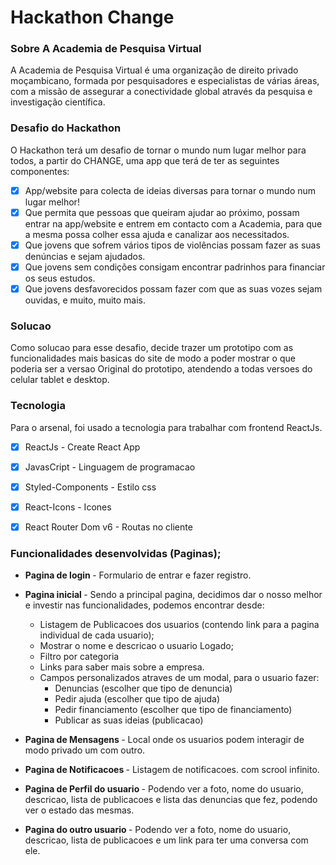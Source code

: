 # Hackathon Change

### Sobre A Academia de Pesquisa Virtual
A Academia de Pesquisa Virtual é uma organização de direito privado moçambicano,
formada por pesquisadores e especialistas de várias áreas, com a missão de assegurar a
conectividade global através da pesquisa e investigação científica.

### Desafio do Hackathon
O Hackathon terá um desafio de tornar o mundo num lugar melhor para todos, a
partir do CHANGE, uma app que terá de ter as seguintes componentes:

- [x] App/website para colecta de ideias diversas para tornar o mundo num lugar melhor!
- [x] Que permita que pessoas que queiram ajudar ao próximo, possam entrar na
app/website e entrem em contacto com a Academia, para que a mesma possa colher
essa ajuda e canalizar aos necessitados.
- [x] Que jovens que sofrem vários tipos de violências possam fazer as suas denúncias e
sejam ajudados.
- [x] Que jovens sem condições consigam encontrar padrinhos para financiar os seus
estudos.
- [x] Que jovens desfavorecidos possam fazer com que as suas vozes sejam ouvidas, e
muito, muito mais.

### Solucao

Como solucao para esse desafio, decide trazer um prototipo com as funcionalidades mais basicas do site de modo a poder mostrar o que poderia ser a versao Original do prototipo, atendendo a todas versoes do celular tablet e desktop.

### Tecnologia
Para o arsenal, foi usado a tecnologia para trabalhar com frontend ReactJs.

- [x] ReactJs - Create React App
- [x] JavasCript -  Linguagem de programacao
- [x] Styled-Components - Estilo css
- [x] React-Icons - Icones
- [x] React Router Dom v6 - Routas no cliente


### Funcionalidades desenvolvidas (Paginas);

- <b>Pagina de login </b>  - Formulario de entrar e fazer registro.

- <b>Pagina inicial </b> - Sendo a principal pagina, decidimos dar o nosso melhor e investir nas funcionalidades, podemos encontrar desde: 
   - Listagem de Publicacoes dos usuarios (contendo link para a pagina individual de cada usuario);
   - Mostrar o nome e descricao o usuario Logado;
   - Filtro por categoria
   - Links para saber mais sobre a empresa.
   - Campos personalizados atraves de um modal, para o usuario fazer:
       - Denuncias (escolher que tipo de denuncia)
       - Pedir ajuda (escolher que tipo de ajuda)
       - Pedir financiamento (escolher que tipo de financiamento)
       - Publicar as suas ideias (publicacao)

- <b>Pagina de Mensagens </b> - Local onde os usuarios podem interagir de modo privado um com outro.
- <b>Pagina de Notificacoes </b> - Listagem de notificacoes. com scrool infinito.
- <b>Pagina de Perfil do usuario </b>  - Podendo ver a foto, nome do usuario, descricao, lista de publicacoes e lista das denuncias que fez, podendo ver o estado das mesmas.
- <b>Pagina do outro usuario </b> - Podendo ver a foto, nome do usuario, descricao, lista de publicacoes e um link para ter uma conversa com ele.